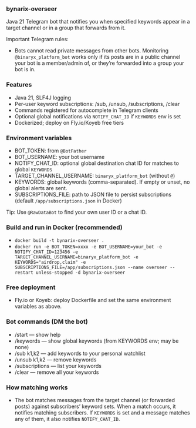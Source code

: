 ### bynarix-overseer
Java 21 Telegram bot that notifies you when specified keywords appear in a target channel or in a group that forwards from it.

Important Telegram rules:
- Bots cannot read private messages from other bots. Monitoring `@binaryx_platform_bot` works only if its posts are in a public channel your bot is a member/admin of, or they’re forwarded into a group your bot is in.

### Features
- Java 21, SLF4J logging
- Per-user keyword subscriptions: /sub, /unsub, /subscriptions, /clear
- Commands registered for autocomplete in Telegram clients
- Optional global notifications via `NOTIFY_CHAT_ID` if `KEYWORDS` env is set
- Dockerized; deploy on Fly.io/Koyeb free tiers

### Environment variables
- BOT_TOKEN: from `@BotFather`
- BOT_USERNAME: your bot username
- NOTIFY_CHAT_ID: optional global destination chat ID for matches to global `KEYWORDS`
- TARGET_CHANNEL_USERNAME: `binaryx_platform_bot` (without `@`)
- KEYWORDS: global keywords (comma-separated). If empty or unset, no global alerts are sent.
- SUBSCRIPTIONS_FILE: path to JSON file to persist subscriptions (default `/app/subscriptions.json` in Docker)

Tip: Use `@RawDataBot` to find your own user ID or a chat ID.

### Build and run in Docker (recommended)
- `docker build -t bynarix-overseer .`
- `docker run -e BOT_TOKEN=xxxx -e BOT_USERNAME=your_bot -e NOTIFY_CHAT_ID=123456 -e TARGET_CHANNEL_USERNAME=binaryx_platform_bot -e KEYWORDS="airdrop,claim" -e SUBSCRIPTIONS_FILE=/app/subscriptions.json --name overseer --restart unless-stopped -d bynarix-overseer`

### Free deployment
- Fly.io or Koyeb: deploy Dockerfile and set the same environment variables as above.

### Bot commands (DM the bot)
- /start — show help
- /keywords — show global keywords (from KEYWORDS env; may be none)
- /sub k1,k2 — add keywords to your personal watchlist
- /unsub k1,k2 — remove keywords
- /subscriptions — list your keywords
- /clear — remove all your keywords

### How matching works
- The bot matches messages from the target channel (or forwarded posts) against subscribers’ keyword sets. When a match occurs, it notifies matching subscribers. If `KEYWORDS` is set and a message matches any of them, it also notifies `NOTIFY_CHAT_ID`.
